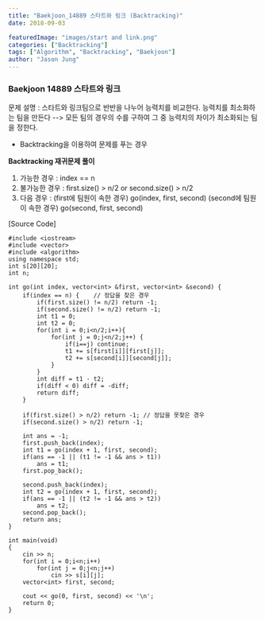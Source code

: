 ```yaml
---
title: "Baekjoon_14889 스타트와 링크 (Backtracking)"
date: 2018-09-03

featuredImage: "images/start and link.png"
categories: ["Backtracking"]
tags: ["Algorithm", "Backtracking", "Baekjoon"]
author: "Jason Jung"
---
```

### Baekjoon 14889 스타트와 링크
문제 설명 : 스타트와 링크팀으로 반반을 나누어 능력치를 비교한다. 능력치를 최소화하는 팀을 만든다 --> 모든 팀의 경우의 수를 구하여 그 중 능력치의 차이가 최소화되는 팀을 정한다.
- Backtracking을 이용하여 문제를 푸는 경우


**Backtracking 재귀문제 풀이**

1. 가능한 경우 : index == n
2. 불가능한 경우 : first.size() > n/2 or second.size() > n/2
3. 다음 경우 : (first에 팀원이 속한 경우) go(index, first, second)
(second에 팀원이 속한 경우) go(second, first, second)


[Source Code] 

    #include <iostream>
    #include <vector>
    #include <algorithm>
    using namespace std;
    int s[20][20];
    int n;

    int go(int index, vector<int> &first, vector<int> &second) {
        if(index == n) {    // 정답을 찾은 경우
            if(first.size() != n/2) return -1;
            if(second.size() != n/2) return -1;
            int t1 = 0;
            int t2 = 0;
            for(int i = 0;i<n/2;i++){
                for(int j = 0;j<n/2;j++) {
                    if(i==j) continue;
                    t1 += s[first[i]][first[j]];
                    t2 += s[second[i]][second[j]];
                }
            }
            int diff = t1 - t2;
            if(diff < 0) diff = -diff;
            return diff;
        }

        if(first.size() > n/2) return -1; // 정답을 못찾은 경우
        if(second.size() > n/2) return -1;

        int ans = -1;
        first.push_back(index);
        int t1 = go(index + 1, first, second);
        if(ans == -1 || (t1 != -1 && ans > t1))
            ans = t1;
        first.pop_back();

        second.push_back(index);
        int t2 = go(index + 1, first, second);
        if(ans == -1 || (t2 != -1 && ans > t2))
            ans = t2;
        second.pop_back();
        return ans;
    }

    int main(void)
    {
        cin >> n;
        for(int i = 0;i<n;i++)
            for(int j = 0;j<n;j++)
                cin >> s[i][j];
        vector<int> first, second;

        cout << go(0, first, second) << '\n';
        return 0;
    }
